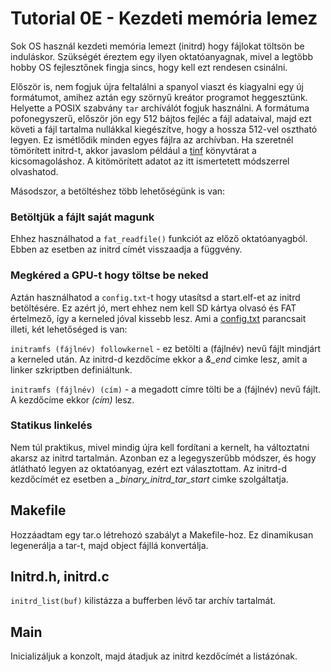 Tutorial 0E - Kezdeti memória lemez
===================================

Sok OS használ kezdeti memória lemezt (initrd) hogy fájlokat töltsön be induláskor. Szükségét éreztem egy
ilyen oktatóanyagnak, mivel a legtöbb hobby OS fejlesztőnek fingja sincs, hogy kell ezt rendesen csinálni.

Először is, nem fogjuk újra feltalálni a spanyol viaszt és kiagyalni egy új formátumot, amihez aztán egy
szörnyű kreátor programot heggesztünk. Helyette a POSIX szabvány `tar` archíválót fogjuk használni. A formátuma
pofonegyszerű, először jön egy 512 bájtos fejléc a fájl adataival, majd ezt követi a fájl tartalma nullákkal
kiegészítve, hogy a hossza 512-vel osztható legyen. Ez ismétlődik minden egyes fájlra az archívban.
Ha szeretnél tömörített initrd-t, akkor javaslom például a [tinf](https://bitbucket.org/jibsen/tinf) könyvtárat
a kicsomagoláshoz. A kitömörített adatot az itt ismertetett módszerrel olvashatod.

Másodszor, a betöltéshez több lehetőségünk is van:

### Betöltjük a fájlt saját magunk
Ehhez használhatod a `fat_readfile()` funkciót az előző oktatóanyagból. Ebben az esetben az initrd címét visszaadja
a függvény.

### Megkéred a GPU-t hogy töltse be neked
Aztán használhatod a `config.txt`-t hogy utasítsd a start.elf-et az initrd betöltésére. Ez azért jó, mert ehhez
nem kell SD kártya olvasó és FAT értelmező, így a kerneled jóval kissebb lesz. Ami a
[config.txt](https://www.raspberry.org/documentation/configuration/config-txt/boot.md) parancsait illeti,
két lehetőséged is van:

`initramfs (fájlnév) followkernel` - ez betölti a (fájlnév) nevű fájlt mindjárt a kerneled után. Az initrd-d kezdőcíme
ekkor a *&_end* cimke lesz, amit a linker szkriptben definiáltunk.

`initramfs (fájlnév) (cím)` - a megadott címre tölti be a (fájlnév) nevű fájlt. A kezdőcíme ekkor *(cím)* lesz.

### Statikus linkelés
Nem túl praktikus, mivel mindig újra kell fordítani a kernelt, ha változtatni akarsz az initrd tartalmán. Azonban
ez a legegyszerűbb módszer, és hogy átlátható legyen az oktatóanyag, ezért ezt választottam. Az initrd-d kezdőcímét
ez esetben a *_binary_initrd_tar_start* cimke szolgáltatja.

Makefile
--------
Hozzáadtam egy tar.o létrehozó szabályt a Makefile-hoz. Ez dinamikusan legenerálja a tar-t, majd object fájllá
konvertálja.

Initrd.h, initrd.c
------------------

`initrd_list(buf)` kilistázza a bufferben lévő tar archív tartalmát.

Main
----

Inicializáljuk a konzolt, majd átadjuk az initrd kezdőcímét a listázónak.
